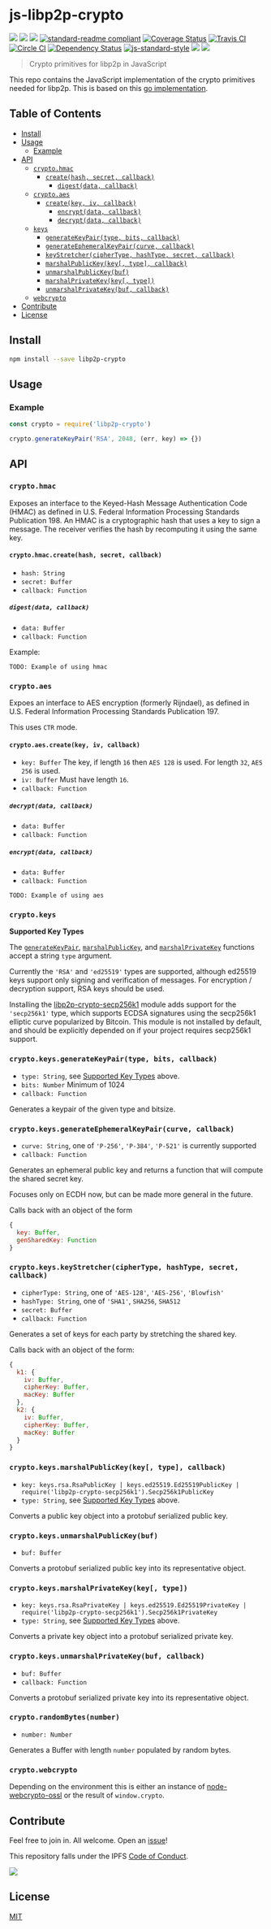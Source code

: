 # js-libp2p-crypto

[![](https://img.shields.io/badge/made%20by-Protocol%20Labs-blue.svg?style=flat-square)](http://ipn.io)
[![](https://img.shields.io/badge/project-IPFS-blue.svg?style=flat-square)](http://ipfs.io/)
[![](https://img.shields.io/badge/freenode-%23ipfs-blue.svg?style=flat-square)](http://webchat.freenode.net/?channels=%23ipfs)
[![standard-readme compliant](https://img.shields.io/badge/standard--readme-OK-green.svg?style=flat-square)](https://github.com/RichardLitt/standard-readme)
[![Coverage Status](https://coveralls.io/repos/github/libp2p/js-libp2p-crypto/badge.svg?branch=master)](https://coveralls.io/github/libp2p/js-libp2p-crypto?branch=master)
[![Travis CI](https://travis-ci.org/libp2p/js-libp2p-crypto.svg?branch=master)](https://travis-ci.org/libp2p/js-libp2p-crypto)
[![Circle CI](https://circleci.com/gh/libp2p/js-libp2p-crypto.svg?style=svg)](https://circleci.com/gh/libp2p/js-libp2p-crypto)
[![Dependency Status](https://david-dm.org/libp2p/js-libp2p-crypto.svg?style=flat-square)](https://david-dm.org/libp2p/js-libp2p-crypto)
[![js-standard-style](https://img.shields.io/badge/code%20style-standard-brightgreen.svg?style=flat-square)](https://github.com/feross/standard)
![](https://img.shields.io/badge/npm-%3E%3D3.0.0-orange.svg?style=flat-square)
![](https://img.shields.io/badge/Node.js-%3E%3D4.0.0-orange.svg?style=flat-square)

> Crypto primitives for libp2p in JavaScript

This repo contains the JavaScript implementation of the crypto primitives needed for libp2p. This is based on this [go implementation](https://github.com/libp2p/go-libp2p-crypto).

## Table of Contents

- [Install](#install)
- [Usage](#usage)
  - [Example](#example)
- [API](#api)
  - [`crypto.hmac`](#hmac)
    - [`create(hash, secret, callback)`](#createhash-secret-callback)
      - [`digest(data, callback)`](#digestdata-callback)
  - [`crypto.aes`](#aes)
    - [`create(key, iv, callback)`](#createkey-iv-callback)
      - [`encrypt(data, callback)`](#encryptdata-callback)
      - [`decrypt(data, callback)`](#decryptdata-callback)
  - [`keys`](#keys)
    - [`generateKeyPair(type, bits, callback)`](#generatekeypairtype-bits-callback)
    - [`generateEphemeralKeyPair(curve, callback)`](#generateephemeralkeypaircurve-callback)
    - [`keyStretcher(cipherType, hashType, secret, callback)`](#keystretcherciphertype-hashtype-secret-callback)
    - [`marshalPublicKey(key[, type], callback)`](#marshalpublickeykey-type-callback)
    - [`unmarshalPublicKey(buf)`](#unmarshalpublickeybuf)
    - [`marshalPrivateKey(key[, type])`](#marshalprivatekeykey-type)
    - [`unmarshalPrivateKey(buf, callback)`](#unmarshalprivatekeybuf-callback)
  - [`webcrypto`](#webcrypto)
- [Contribute](#contribute)
- [License](#license)

## Install

```sh
npm install --save libp2p-crypto
```

## Usage

### Example

```js
const crypto = require('libp2p-crypto')

crypto.generateKeyPair('RSA', 2048, (err, key) => {})
```

## API

### `crypto.hmac`

Exposes an interface to the Keyed-Hash Message Authentication Code (HMAC) as defined in U.S. Federal Information Processing Standards Publication 198. An HMAC is a cryptographic hash that uses a key to sign a message. The receiver verifies the hash by recomputing it using the same key.

#### `crypto.hmac.create(hash, secret, callback)`

- `hash: String`
- `secret: Buffer`
- `callback: Function`

##### `digest(data, callback)`

- `data: Buffer`
- `callback: Function`

Example:

```
TODO: Example of using hmac
```

### `crypto.aes`

Expoes an interface to AES encryption (formerly Rijndael), as defined in U.S. Federal Information Processing Standards Publication 197.

This uses `CTR` mode.

#### `crypto.aes.create(key, iv, callback)`

- `key: Buffer` The key, if length `16` then `AES 128` is used. For length `32`, `AES 256` is used.
- `iv: Buffer` Must have length `16`.
- `callback: Function` 

##### `decrypt(data, callback)`

- `data: Buffer`
- `callback: Function`

##### `encrypt(data, callback)`

- `data: Buffer`
- `callback: Function`

```
TODO: Example of using aes
```

### `crypto.keys`

**Supported Key Types**

The [`generateKeyPair`](#generatekeypairtype-bits-callback), [`marshalPublicKey`](#marshalpublickeykey-type-callback), and [`marshalPrivateKey`](#marshalprivatekeykey-type) functions accept a string `type` argument.

Currently the `'RSA'` and `'ed25519'` types are supported, although ed25519 keys support only signing and verification of messages.  For encryption / decryption support, RSA keys should be used.

Installing the [libp2p-crypto-secp256k1](https://github.com/libp2p/js-libp2p-crypto-secp256k1) module adds support for the `'secp256k1'` type, which supports ECDSA signatures using the secp256k1 elliptic curve popularized by Bitcoin.  This module is not installed by default, and should be explicitly depended on if your project requires secp256k1 support.

### `crypto.keys.generateKeyPair(type, bits, callback)`

- `type: String`, see [Supported Key Types](#supported-key-types) above.
- `bits: Number` Minimum of 1024
- `callback: Function`

Generates a keypair of the given type and bitsize.

### `crypto.keys.generateEphemeralKeyPair(curve, callback)`

- `curve: String`, one of `'P-256'`, `'P-384'`, `'P-521'` is currently supported
- `callback: Function`

Generates an ephemeral public key and returns a function that will compute the shared secret key.

Focuses only on ECDH now, but can be made more general in the future.

Calls back with an object of the form

```js
{
  key: Buffer,
  genSharedKey: Function
}
```

### `crypto.keys.keyStretcher(cipherType, hashType, secret, callback)`

- `cipherType: String`, one of `'AES-128'`, `'AES-256'`, `'Blowfish'`
- `hashType: String`, one of `'SHA1'`, `SHA256`, `SHA512`
- `secret: Buffer`
- `callback: Function`

Generates a set of keys for each party by stretching the shared key.

Calls back with an object of the form:

```js
{
  k1: {
    iv: Buffer,
    cipherKey: Buffer,
    macKey: Buffer
  },
  k2: {
    iv: Buffer,
    cipherKey: Buffer,
    macKey: Buffer
  }
}
```

### `crypto.keys.marshalPublicKey(key[, type], callback)`

- `key: keys.rsa.RsaPublicKey | keys.ed25519.Ed25519PublicKey | require('libp2p-crypto-secp256k1').Secp256k1PublicKey`
- `type: String`, see [Supported Key Types](#supported-key-types) above.

Converts a public key object into a protobuf serialized public key.

### `crypto.keys.unmarshalPublicKey(buf)`

- `buf: Buffer`

Converts a protobuf serialized public key into its  representative object.

### `crypto.keys.marshalPrivateKey(key[, type])`

- `key: keys.rsa.RsaPrivateKey | keys.ed25519.Ed25519PrivateKey | require('libp2p-crypto-secp256k1').Secp256k1PrivateKey`
- `type: String`, see [Supported Key Types](#supported-key-types) above.

Converts a private key object into a protobuf serialized private key.

### `crypto.keys.unmarshalPrivateKey(buf, callback)`

- `buf: Buffer`
- `callback: Function`

Converts a protobuf serialized private key into its representative object.

### `crypto.randomBytes(number)`

- `number: Number`

Generates a Buffer with length `number` populated by random bytes.

### `crypto.webcrypto`

Depending on the environment this is either an instance of [node-webcrypto-ossl](https://github.com/PeculiarVentures/node-webcrypto-ossl) or the result of `window.crypto`.

## Contribute

Feel free to join in. All welcome. Open an [issue](https://github.com/libp2p/js-libp2p-crypto/issues)!

This repository falls under the IPFS [Code of Conduct](https://github.com/ipfs/community/blob/master/code-of-conduct.md).

[![](https://cdn.rawgit.com/jbenet/contribute-ipfs-gif/master/img/contribute.gif)](https://github.com/ipfs/community/blob/master/contributing.md)

## License

[MIT](LICENSE)
